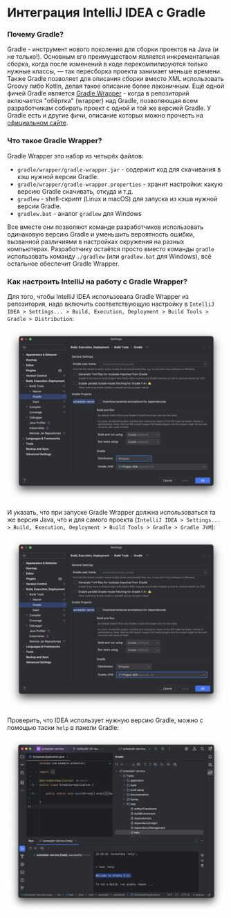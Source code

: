 # Интеграция IntelliJ IDEA с Gradle

### Почему Gradle?

Gradle - инструмент нового поколения для сборки проектов на Java (и не только!). Основным его преимуществом является 
инкрементальная сборка, когда после изменений в коде перекомпилируются только нужные классы, — так пересборка проекта 
занимает меньше времени. Также Gradle позволяет для описания сборки вместо XML использовать Groovy либо Kotlin, делая
такое описание более лаконичным. Ещё одной фичей Gradle является [Gradle Wrapper](#что-такое-gradle-wrapper) - когда 
в репозиторий включается "обёртка" (wrapper) над Gradle, позволяющая всем разработчикам собирать проект с одной и 
той же версией Gradle. У Gradle есть и другие фичи, описание которых можно прочесть на 
[официальном сайте](https://gradle.org/features/).

### Что такое Gradle Wrapper?

Gradle Wrapper это набор из четырёх файлов:
- `gradle/wrapper/gradle-wrapper.jar` - содержит код для скачивания в кэш нужной версии Gradle.
- `gradle/wrapper/gradle-wrapper.properties` - хранит настройки: какую версию Gradle скачивать, откуда и т.д.
- `gradlew` - shell-скрипт (Linux и macOS) для запуска из кэша нужной версии Gradle.
- `gradlew.bat` - аналог `gradlew` для Windows

Все вместе они позволяют команде разработчиков использовать одинаковую версию Gradle и уменьшить вероятность ошибки, 
вызванной различиями в настройках окружения на разных компьютерах. Разработчику остаётся просто вместо команды `gradle` 
использовать команду `./gradlew` (или `gradlew.bat` для Windows), всё остальное обеспечит Gradle Wrapper.

### Как настроить IntelliJ на работу с Gradle Wrapper?

Для того, чтобы IntelliJ IDEA использовала Gradle Wrapper из репозитория, надо включить соответствующую настройку в
`IntelliJ IDEA > Settings... > Build, Execution, Deployment > Build Tools > Gradle > Distribution`:

![Использование Gradle Wrapper в IntelliJ IDEA](images/IntelliJ-IDEA-Gradle-Wrapper.png)

И указать, что при запуске Gradle Wrapper должна использоваться та же версия Java, что и для самого проекта 
(`IntelliJ IDEA > Settings... > Build, Execution, Deployment > Build Tools > Gradle > Gradle JVM`):

![Указание версии Java для Gradle Wrapper](images/IntelliJ-IDEA-Gradle-JVM.png)

Проверить, что IDEA использует нужную версию Gradle, можно с помощью таски `help` в панели Gradle:

![Проверка используемой версии Gradle]( images/Gradle-Wrapper-version-check.png)
